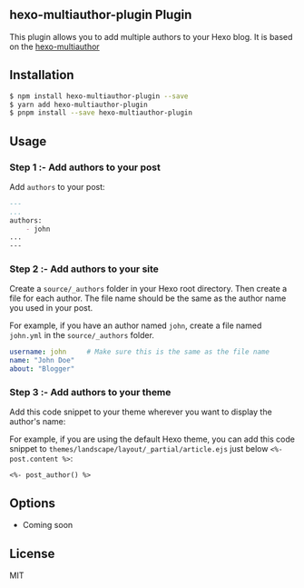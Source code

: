 ## hexo-multiauthor-plugin Plugin

This plugin allows you to add multiple authors to your Hexo blog. It is based on the [hexo-multiauthor](https://github.com/bob983/hexo-multiauthor)

## Installation

``` bash
$ npm install hexo-multiauthor-plugin --save
$ yarn add hexo-multiauthor-plugin
$ pnpm install --save hexo-multiauthor-plugin
```

## Usage


### Step 1 :- Add authors to your post

Add `authors` to your post:

```md
---
...
authors:
    - john
...
---
```

### Step 2 :- Add authors to your site

Create a `source/_authors` folder in your Hexo root directory. Then create a file for each author. The file name should be the same as the author name you used in your post.

For example, if you have an author named `john`, create a file named `john.yml` in the `source/_authors` folder.

```yml
username: john     # Make sure this is the same as the file name
name: "John Doe"
about: "Blogger"
```

### Step 3 :- Add authors to your theme

Add this code snippet to your theme wherever you want to display the author's name:

For example, if you are using the default Hexo theme, you can add this code snippet to `themes/landscape/layout/_partial/article.ejs` just below `<%- post.content %>`:

```ejs
<%- post_author() %>
```

## Options

- Coming soon

## License

MIT